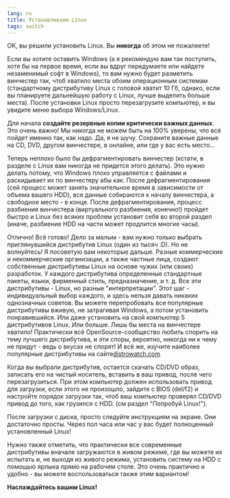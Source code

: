 ```yaml
---
lang: ru
title: Устанавливаем Linux
tags: switch
---
```


ОК, вы решили установить Linux. Вы <b>никогда</b> об этом не пожалеете!

Если вы хотите оставить Windows (а я рекомендую вам так поступить,
хотя бы на первое время, если вы вдруг передумаете или найдете незаменимый
софт в Windows), то вам нужно будет разметить винчестер так, чтоб
хватило места обоим операционным системам (стандартному дистрибутиву
Linux с головой хватит 10 Гб, однако, если вы планируете дальнейшую
работу с Linux, лучше выделить больше места). После установки Linux
просто перезагрузите компьютер, и вы увидите меню выбора Windows/Linux.

Для начала <b>создайте резервные копии критически важных данных</b>. 
Это очень важно! Мы никогда не можем быть на 100% уверены, что всё пойдет
именно так, как надо. Да, я не шучу. Сохраните важные данные на CD, DVD,
другом винчестере, в онлайне, или где у вас есть место... 

Теперь неплохо было бы дефрагментировать винчестер (кстати, в разделе
с Linux вам никогда не придется этого делать). Это нужно делать потому,
что Windows плохо управляется с файлами и раскидывает их по винчестеру
абы как. После дефрагментирования (сей процесс может занять значительное
время в зависимости от объема вашего HDD), все данные собираются к началу
винчестера, а свободное место - в конце. После дефрагментирования, процесс
разбиения винчестера (виртуального разбиения, конечно!) пройдет быстро
и Linux без всяких проблем установит себя во второй раздел (иначе, 
разбиение HDD на части может продлится многие часы). 

Отлично! Всё готово! Дело за малым - вам нужно только выбрать
приглянувшийся дистрибутив Linux (один из тысяч :D). Но не волнуйтесь!
Я посоветую вам некоторые дальше. Разные коммерческие и некоммерческие
организации, а также частные лица, создают собственные дистрибутивы
Linux на основе чужих (или своих) разработок. У каждого дистрибутива
определенные стандартные пакеты, языки, фирменный стиль, предназначение,
и т. д. Все эти дистрибутивы - Linux, но разные "интерпретации". Этот
шаг - индивидуальный выбор каждого, и здесь нельзя давать никаких однозначных
советов. Вы можете перепробовать все популярные дистрибутивы вживую, не
затрагивая Windows, а потом установить понравившийся. Или даже установить
на свой компьютер 5 дистрибутивов Linux. Или больше. Лишь бы места на
винчестере хватило! Практически всё OpenSource-сообщество любить спорить
на тему лучшего дистрибутива, и эти споры, вероятно, никогда ни к чему не
придут - ведь о вкусах не спорят! И всё же, изучите наиболее популярные
дистрибутивы на сайте<a href="http://www.distrowatch.com">distrowatch.com</a>

<? make_distros_table() ?>

Когда вы выбрали дистрибутив, остается скачать CD/DVD образ, записать
его на чистый носитель, вставить в ваш привод, после чего перезагрузиться.
При этом компьютер должен использовать привод для загрузки, если этого
не произошло, зайдите с BIOS (del/f2) и настройте порядок загрузки так,
чтоб ваш компьютер проверял CD/DVD привод до того, как грузился с HDD.
(см раздел "Попробуй Linux!").

После загрузки с диска, просто следуйте инструкциям на экране. Они достаточно
просты. Через пол часа или час у вас будет полноценный установленный Linux!

Нужно также отметить, что практически все современные дистрибутивы вначале
загружаются в живом режиме, где вы можете их испытать и, не выходя из живого
режима, установить систему на HDD с помощью ярлыка прямо на рабочем столе. Это
очень практично и удобно - вы можете воспользоваться также этим вариантом!

<b>Наслаждайтесь вашим Linux!</b>

